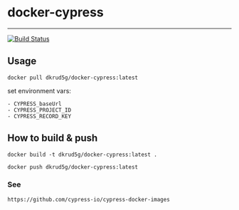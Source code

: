 # docker-cypress
----------------

[![Build Status](https://travis-ci.com/Rud5G/docker-cypress.svg?branch=master)](https://travis-ci.com/Rud5G/docker-cypress)

## Usage

    docker pull dkrud5g/docker-cypress:latest
    
set environment vars:

    - CYPRESS_baseUrl
    - CYPRESS_PROJECT_ID
    - CYPRESS_RECORD_KEY


## How to build & push

    docker build -t dkrud5g/docker-cypress:latest .

    docker push dkrud5g/docker-cypress:latest


### See

    https://github.com/cypress-io/cypress-docker-images
